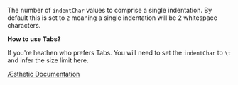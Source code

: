 The number of `indentChar` values to comprise a single indentation. By default this is set to `2` meaning a single indentation will be 2 whitespace characters.

**How to use Tabs?**

If you're heathen who prefers Tabs. You will need to set the `indentChar` to `\t` and infer the size limit here.


[Æsthetic Documentation](https://aesthetic.js.org/rules/global/indentSize/)
